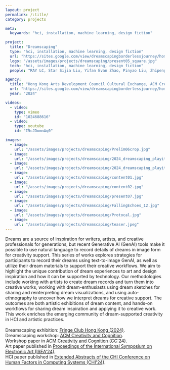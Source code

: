 ```yaml
---
layout: project
permalink: /:title/
category: projects

meta:
  keywords: "hci, installation, machine learning, design fiction"

project:
  title: "Dreamscaping"
  type: "hci, installation, machine learning, design fiction"
  url: "https://sites.google.com/view/dreamscapingborderlessjourney/home"
  logo: "/assets/images/projects/dreamscaping/present05_square.jpg"
  tech: "hci, installation, machine learning, design fiction"
  people: "RAY LC, Star Sijia Liu, Yifan Evan Zhao, Pinyao Liu, Zhipeng Jia"

agency:
  title: "Hong Kong Arts Development Council Cultural Exchange, ACM Creativity and Cognition, ISEA, Fringe Club, alt.CHI, Ars Electronica"
  url: "https://sites.google.com/view/dreamscapingborderlessjourney/home"
  year: "2024"

videos:
  - video:
    type: vimeo
    id: "1024688616"
  - video:
    type: youtube
    id: "I5cJDomnAq0"

images:
  - image:
    url: "/assets/images/projects/dreamscaping/Prelim06crop.jpg"
  - image:
    url: "/assets/images/projects/dreamscaping/2024_dreamscaping_playitagain-01.jpg"
  - image:
    url: "/assets/images/projects/dreamscaping/2024_dreamscaping_playitagain-04.jpg"
  - image:
    url: "/assets/images/projects/dreamscaping/content01.jpg"
  - image:
    url: "/assets/images/projects/dreamscaping/content02.jpg"
  - image:
    url: "/assets/images/projects/dreamscaping/present07.jpg"
  - image:
    url: "/assets/images/projects/dreamscaping/FallingEchoes_12.jpg"
  - image:
    url: "/assets/images/projects/dreamscaping/Protocal.jpg"
  - image:
    url: "/assets/images/projects/dreamscaping/teaser.jpeg"
---
```

<p>Dreams are a source of inspiration for writers, artists, and creative professionals for generations, but recent Generative AI (GenAI) tools make it possible to use natural language to record details of dreams in image form for creativity support. This series of works explores strategies for participants to record their dreams using text-to-image GenAI, as well as utilize their dream materials to support their creative workflows. We aim to highlight the unique contribution of dream experiences to art and design inspiration and how it can be supported by technology. Our methodologies include working with artists to create dream records and turn them into creative works, working with dream-enthusiasts using dream sketches for sharing and reinterpreting dream visualizations, and using auto-ethnography to uncover how we interpret dreams for creative support. The outcomes are both artistic exhibitions of dream content, and hands-on workflows for sharing dream inspiration and applying it to creative work. This work enriches the emerging community of dream-supported creativity in HCI and artistic practices.<br><br>
Dreamscaping exhibition: <a href="https://sites.google.com/view/dreamscapingborderlessjourney/home"><u>Fringe Club Hong Kong (2024)</u></a>.<br>
Dreamscaping workshop: <a href="https://sites.google.com/view/dreamscapingworkshop/home"><u>ACM Creativity and Cognition</u></a>.<br>
Workshop paper in <a href="https://dl.acm.org/doi/10.1145/3635636.3660762"><u>ACM Creativity and Cognition (CC'24)</u></a>.<br>
Art paper published in <a href="https://az659834.vo.msecnd.net/eventsairseasiaprod/production-expertevents-public/283e6583646b4a0a97d672f08f620db5"><u>Proceedings of the International Symposium on Electronic Art (ISEA'24)</u></a>.<br>
HCI paper published in <a href="https://dl.acm.org/doi/10.1145/3613905.3644054"><u>Extended Abstracts of the CHI Conference on Human Factors in Computing Systems (CHI'24)</u></a>.</p>
